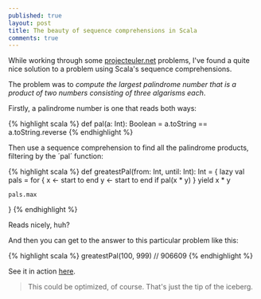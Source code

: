 ```yaml
---
published: true
layout: post
title: The beauty of sequence comprehensions in Scala
comments: true
---
```


While working through some [projecteuler.net](http://projecteuler.net/) problems, I've found a quite nice solution to a problem using Scala's sequence comprehensions.

The problem was to *compute the largest palindrome number that is a product of two numbers consisting of three algarisms each*.

<!-- more -->

Firstly, a palindrome number is one that reads both ways:

{% highlight scala %}
def pal(a: Int): Boolean =
	a.toString == a.toString.reverse
{% endhighlight %}

Then use a sequence comprehension to find all the palindrome products, filtering by the ´pal´ function:

{% highlight scala %}
def greatestPal(from: Int, until: Int): Int = {
	lazy val pals = for {
		x <- start to end
		y <- start to end
		if pal(x * y)
	} yield x * y

	pals.max
}
{% endhighlight %}

Reads nicely, huh?

And then you can get to the answer to this particular problem like this:

{% highlight scala %}
greatestPal(100, 999)
// 906609
{% endhighlight %}

See it in action [here](http://ideone.com/fcJTo5).

> This could be optimized, of course. That's just the tip of the iceberg.